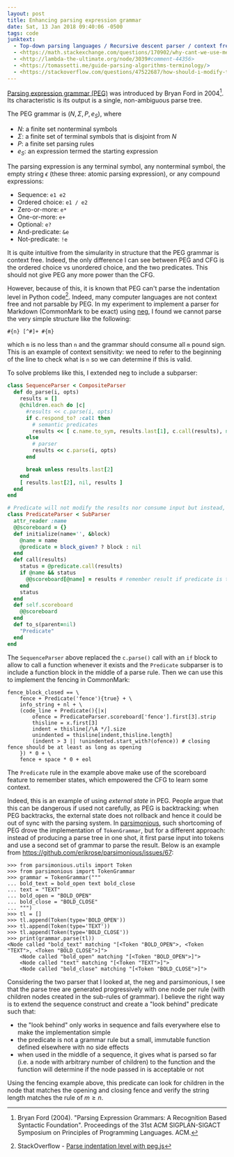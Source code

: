 ```yaml
---
layout: post
title: Enhancing parsing expression grammar
date: Sat, 13 Jan 2018 09:40:06 -0500
tags: code
junktext:
  - Top-down parsing languages / Recursive descent parser / context free grammars / Earley algorithm: a CFG algorithm / LL(k) and LR(k) parsing algorithm / CYK algorithm
  - <https://math.stackexchange.com/questions/170902/why-cant-we-use-memoization-to-parse-unambiguous-context-free-grammars-in-linea>
  - <http://lambda-the-ultimate.org/node/3039#comment-44356>
  - <https://tomassetti.me/guide-parsing-algorithms-terminology/>
  - <https://stackoverflow.com/questions/47522687/how-should-i-modify-the-grammar-to-allow-optional-expression-without-backtrackin>
---
```


[Parsing expression grammar (PEG)](https://en.wikipedia.org/wiki/Parsing_expression_grammar)
was introduced by Bryan Ford in 2004[^f04]. Its characteristic is its output is
a single, non-ambiguous parse tree.

The PEG grammar is $(N, \Sigma, P, e_S)$, where

- $N$: a finite set nonterminal symbols
- $\Sigma$: a finite set of terminal symbols that is disjoint from $N$
- $P$: a finite set parsing rules
- $e_S$: an expression termed the starting expression

The parsing expression is any terminal symbol, any nonterminal symbol, the
empty string $\epsilon$ (these three: atomic parsing expression), or any
compound expressions:

- Sequence: `e1 e2`
- Ordered choice: `e1 / e2`
- Zero-or-more: `e*`
- One-or-more: `e+`
- Optional: `e?`
- And-predicate: `&e`
- Not-predicate: `!e`

It is quite intuitive from the simularity in structure that the PEG grammar is
context free. Indeed, the only difference I can see between PEG and CFG is the
ordered choice vs unordered choice, and the two predicates. This should not
give PEG any more power than the CFG.

However, because of this, it is known that PEG can't parse the indentation
level in Python code[^so]. Indeed, many computer languages are not context free
and not parsable by PEG. In my experiment to implement a parser for Markdown
(CommonMark to be exact) using [neg](https://github.com/jmettraux/neg), I found
we cannot parse the very simple structure like the following:

```
#{n} [^#]+ #{m}
```

which `m` is no less than `n` and the grammar should consume all `m` pound
sign. This is an example of context sensitivity: we need to refer to the
beginning of the line to check what is `n` so we can determine if this is
valid.

To solve problems like this, I extended neg to include a subparser:

```ruby
class SequenceParser < CompositeParser
  def do_parse(i, opts)
    results = []
    @children.each do |c|
      #results << c.parse(i, opts)
      if c.respond_to? :call then
        # semantic predicates
        results << [ c.name.to_sym, results.last[1], c.call(results), nil, [] ]
      else
        # parser
        results << c.parse(i, opts)
      end

      break unless results.last[2]
    end
    [ results.last[2], nil, results ]
  end
end

# Predicate will not modify the results nor consume input but instead, return true or false to indicate whether to accept it
class PredicateParser < SubParser
  attr_reader :name
  @@scoreboard = {}
  def initialize(name='', &block)
    @name = name
    @predicate = block_given? ? block : nil
  end
  def call(results)
    status = @predicate.call(results)
    if @name && status
      @@scoreboard[@name] = results # remember result if predicate is true
    end
    status
  end
  def self.scoreboard
    @@scoreboard
  end
  def to_s(parent=nil)
    "Predicate"
  end
end
```

The `SequenceParser` above replaced the `c.parse()` call with an `if` block to
allow to call a function whenever it exists and the `Predicate` subparser is to
include a function block in the middle of a parse rule. Then we can use this to
implement the fencing in CommonMark:

```
fence_block_closed == \
    fence + Predicate('fence'){true} + \
    info_string + nl + \
    (code_line + Predicate(){|x|
        ofence = PredicateParser.scoreboard['fence'].first[3].strip
        thisline = x.first[3]
        indent = thisline[/\A */].size
        unindented = thisline[indent,thisline.length]
        (indent > 3 || !unindented.start_with?(ofence)) # closing fence should be at least as long as opening
    }) * 0 + \
    fence + space * 0 + eol
```

The `Predicate` rule in the example above make use of the scoreboard feature to
remember states, which empowered the CFG to learn some context.

Indeed, this is an example of using *external state* in PEG. People argue
that this can be dangerous if used not carefully, as PEG is backtracking: when
PEG backtracks, the external state does not rollback and hence it could be out
of sync with the parsing system. In [parsimonious](https://github.com/erikrose/parsimonious),
such shortcoming of PEG drove the implementation of `TokenGrammar`, but for a
different approach: instead of producing a parse tree in one shot, it first
parse input into tokens and use a second set of grammar to parse the result.
Below is an example from <https://github.com/erikrose/parsimonious/issues/67>:

```
>>> from parsimonious.utils import Token
>>> from parsimonious import TokenGrammar
>>> grammar = TokenGrammar("""
... bold_text = bold_open text bold_close
... text = "TEXT"
... bold_open = "BOLD_OPEN"
... bold_close = "BOLD_CLOSE"
... """)
>>> tl = []
>>> tl.append(Token(type='BOLD_OPEN'))
>>> tl.append(Token(type='TEXT'))
>>> tl.append(Token(type='BOLD_CLOSE'))
>>> print(grammar.parse(tl))
<Node called "bold_text" matching "[<Token "BOLD_OPEN">, <Token "TEXT">, <Token "BOLD_CLOSE">]">
    <Node called "bold_open" matching "[<Token "BOLD_OPEN">]">
    <Node called "text" matching "[<Token "TEXT">]">
    <Node called "bold_close" matching "[<Token "BOLD_CLOSE">]">
```

Considering the two parser that I looked at, the neg and parsimonious, I see
that the parse tree are generated progressively with one node per rule (with
children nodes created in the sub-rules of grammar). I believe the right way is
to extend the sequence construct and create a "look behind" predicate such that:

- the "look behind" only works in sequence and fails everywhere else to make
  the implementation simple
- the predicate is not a grammar rule but a small, immutable function defined
  elsewhere with no side effects
- when used in the middle of a sequence, it gives what is parsed so far (i.e. a
  node with arbitrary number of children) to the function and the function will
  determine if the node passed in is acceptable or not

Using the fencing example above, this predicate can look for children in the
node that matches the opening and closing fence and verify the string length
matches the rule of $m\ge n$.

[^f04]:  Bryan Ford (2004). "Parsing Expression Grammars: A Recognition Based Syntactic Foundation". Proceedings of the 31st ACM SIGPLAN-SIGACT Symposium on Principles of Programming Languages. ACM.
[^so]: StackOverflow - [Parse indentation level with peg.js](https://stackoverflow.com/questions/11659095/parse-indentation-level-with-peg-js/11700527)
